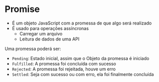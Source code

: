 # Promise

* É um objeto JavaScript com a promessa de que algo será realizado
* É usado para operações assíncronas
  * Carregar um arquivo
  * Leitura de dados de uma API

Uma promessa poderá ser:

* `Pending`: Estado inicial, assim que o Objeto da promessa é iniciado
* `Fulfilled`: A promessa foi concluída com sucesso
* `Rejected`: A promessa foi rejeitada, houve um erro
* `Settled`: Seja com sucesso ou com erro, ela foi finalmente concluída